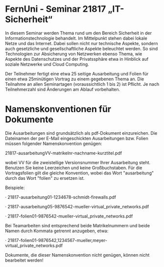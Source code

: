 FernUni - Seminar 21817 „IT-Sicherheit“
=========

In diesem Seminar werden Thema rund um den Bereich Sicherheit in der Informationstechnologie behandelt. 
Im Mittelpunkt stehen dabei lokale Netze und das Internet. Dabei sollen nicht nur technische Aspekte, sondern auch gesetzliche und gesellschaftliche Aspekte beleuchtet werden. 
So sind Technologien zur Absicherung von Netzwerken ebenso Thema, wie Aspekte des Datenschutzes und der Privatssphäre etwa in Hinblick auf soziale Netzwerke und Cloud Computing. 

Der Teilnehmer fertigt eine etwa 25 seitige Ausarbeitung und Folien für einen etwa 25minütigen Vortrag zu einem gegebenen Thema an. Die Teilnahme an allen Seminartagen (voraussichtlich 1 bis 2) ist Pflicht. Je nach Teilnehmerzahl sind Änderungen am Ablauf vorbehalten.


Namenskonventionen für Dokumente
=

Die Ausarbeitungen sind grundsätzlich als pdf-Dokument einzureichen. Die Dateinamen der per E-Mail eingeschickten Ausarbeitungen bzw. Folien müssen folgender Namenskonvention genügen:

21817-ausarbeitungVV-matrikelnr-nachname-kurztitel.pdf

wobei VV für die zweistellige Versionsnummer Ihrer Ausarbeitung steht. Benutzen Sie keine Leerzeichen und keine Großbuchstaben. Für die Vortragsfolien gilt die gleiche Konvention, wobei das Wort "ausarbeitung" durch das Wort "folien" zu ersetzen ist.

Beispiele:

· 21817-ausarbeitung01-1234678-schmidt-firewalls.pdf

· 21817-ausarbeitung05-9876542-mueller-virtual_private_networks.pdf

· 21817-folien01-9876542-mueller-virtual_private_networks.pdf

Bei Teamarbeiten sind entsprechend beide Matrikelnummern und beide Namen durch Kommata getrennt anzugeben, etwa:

· 21817-folien01-9876542,1234567-mueller,meyer-virtual_private_networks.pdf

Dokumente, die dieser Namenskonvention nicht genügen, können nicht bearbeitet werden!
